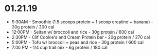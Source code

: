 # 01.21.19
* 9:30AM - Smoothie (1.5 scoops protein + 1 scoop creatine + banana) - 30g protein / 300 cal
* 12:00PM - Seitan w/ broccoli and rice - 30g protein / 600 cal
* 2:30PM - Clif Cookie's and Cream Protein bar - 20g protein / 270 cal
* 5:00PM - Tofu w/ broccoli + peas and rice - 30g protein / 600 cal
* 7:00 PM - 1/4 cup trail mix - 6g protein / 180 cal
